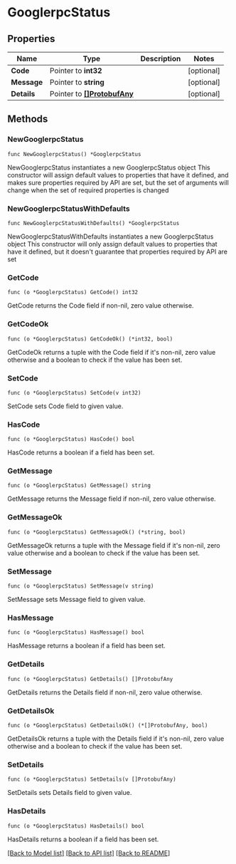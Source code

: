 # GooglerpcStatus

## Properties

Name | Type | Description | Notes
------------ | ------------- | ------------- | -------------
**Code** | Pointer to **int32** |  | [optional] 
**Message** | Pointer to **string** |  | [optional] 
**Details** | Pointer to [**[]ProtobufAny**](ProtobufAny.md) |  | [optional] 

## Methods

### NewGooglerpcStatus

`func NewGooglerpcStatus() *GooglerpcStatus`

NewGooglerpcStatus instantiates a new GooglerpcStatus object
This constructor will assign default values to properties that have it defined,
and makes sure properties required by API are set, but the set of arguments
will change when the set of required properties is changed

### NewGooglerpcStatusWithDefaults

`func NewGooglerpcStatusWithDefaults() *GooglerpcStatus`

NewGooglerpcStatusWithDefaults instantiates a new GooglerpcStatus object
This constructor will only assign default values to properties that have it defined,
but it doesn't guarantee that properties required by API are set

### GetCode

`func (o *GooglerpcStatus) GetCode() int32`

GetCode returns the Code field if non-nil, zero value otherwise.

### GetCodeOk

`func (o *GooglerpcStatus) GetCodeOk() (*int32, bool)`

GetCodeOk returns a tuple with the Code field if it's non-nil, zero value otherwise
and a boolean to check if the value has been set.

### SetCode

`func (o *GooglerpcStatus) SetCode(v int32)`

SetCode sets Code field to given value.

### HasCode

`func (o *GooglerpcStatus) HasCode() bool`

HasCode returns a boolean if a field has been set.

### GetMessage

`func (o *GooglerpcStatus) GetMessage() string`

GetMessage returns the Message field if non-nil, zero value otherwise.

### GetMessageOk

`func (o *GooglerpcStatus) GetMessageOk() (*string, bool)`

GetMessageOk returns a tuple with the Message field if it's non-nil, zero value otherwise
and a boolean to check if the value has been set.

### SetMessage

`func (o *GooglerpcStatus) SetMessage(v string)`

SetMessage sets Message field to given value.

### HasMessage

`func (o *GooglerpcStatus) HasMessage() bool`

HasMessage returns a boolean if a field has been set.

### GetDetails

`func (o *GooglerpcStatus) GetDetails() []ProtobufAny`

GetDetails returns the Details field if non-nil, zero value otherwise.

### GetDetailsOk

`func (o *GooglerpcStatus) GetDetailsOk() (*[]ProtobufAny, bool)`

GetDetailsOk returns a tuple with the Details field if it's non-nil, zero value otherwise
and a boolean to check if the value has been set.

### SetDetails

`func (o *GooglerpcStatus) SetDetails(v []ProtobufAny)`

SetDetails sets Details field to given value.

### HasDetails

`func (o *GooglerpcStatus) HasDetails() bool`

HasDetails returns a boolean if a field has been set.


[[Back to Model list]](../README.md#documentation-for-models) [[Back to API list]](../README.md#documentation-for-api-endpoints) [[Back to README]](../README.md)



